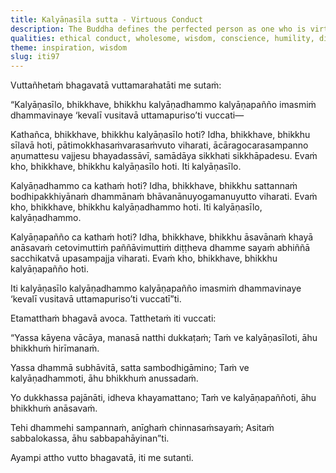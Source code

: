 ```yaml
---
title: Kalyāṇasīla sutta - Virtuous Conduct
description: The Buddha defines the perfected person as one who is virtuous in conduct, devoted to the cultivation of the seven sets of qualities that lead to awakening, and possessing wisdom of the ending of suffering—complete in training and free from the mental defilements.
qualities: ethical conduct, wholesome, wisdom, conscience, humility, discernment
theme: inspiration, wisdom
slug: iti97
---
```


Vuttañhetaṁ bhagavatā vuttamarahatāti me sutaṁ:

“Kalyāṇasīlo, bhikkhave, bhikkhu kalyāṇadhammo kalyāṇapañño imasmiṁ dhammavinaye ‘kevalī vusitavā uttamapuriso’ti vuccati—

Kathañca, bhikkhave, bhikkhu kalyāṇasīlo hoti? Idha, bhikkhave, bhikkhu sīlavā hoti, pātimokkhasaṁvarasaṁvuto viharati, ācāragocarasampanno aṇumattesu vajjesu bhayadassāvī, samādāya sikkhati sikkhāpadesu. Evaṁ kho, bhikkhave, bhikkhu kalyāṇasīlo hoti. Iti kalyāṇasīlo.

Kalyāṇadhammo ca kathaṁ hoti? Idha, bhikkhave, bhikkhu sattannaṁ bodhipakkhiyānaṁ dhammānaṁ bhāvanānuyogamanuyutto viharati. Evaṁ kho, bhikkhave, bhikkhu kalyāṇadhammo hoti. Iti kalyāṇasīlo, kalyāṇadhammo.

Kalyāṇapañño ca kathaṁ hoti? Idha, bhikkhave, bhikkhu āsavānaṁ khayā anāsavaṁ cetovimuttiṁ paññāvimuttiṁ diṭṭheva dhamme sayaṁ abhiññā sacchikatvā upasampajja viharati. Evaṁ kho, bhikkhave, bhikkhu kalyāṇapañño hoti.

Iti kalyāṇasīlo kalyāṇadhammo kalyāṇapañño imasmiṁ dhammavinaye ‘kevalī vusitavā uttamapuriso’ti vuccatī”ti.

Etamatthaṁ bhagavā avoca. Tatthetaṁ iti vuccati:

“Yassa kāyena vācāya,
manasā natthi dukkaṭaṁ;
Taṁ ve kalyāṇasīloti,
āhu bhikkhuṁ hirīmanaṁ.

Yassa dhammā subhāvitā,
satta sambodhigāmino;
Taṁ ve kalyāṇadhammoti,
āhu bhikkhuṁ anussadaṁ.

Yo dukkhassa pajānāti,
idheva khayamattano;
Taṁ ve kalyāṇapaññoti,
āhu bhikkhuṁ anāsavaṁ.

Tehi dhammehi sampannaṁ,
anīghaṁ chinnasaṁsayaṁ;
Asitaṁ sabbalokassa,
āhu sabbapahāyinan”ti.

Ayampi attho vutto bhagavatā, iti me sutanti.
